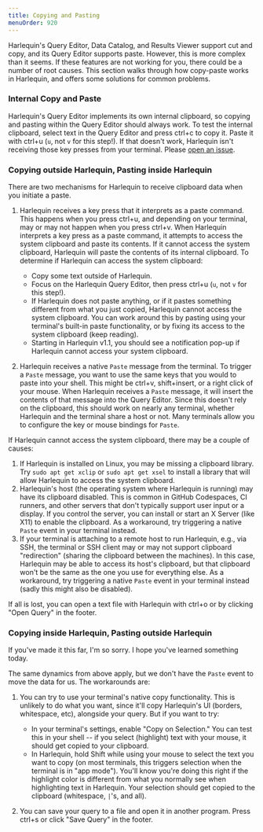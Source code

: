 ```yaml
---
title: Copying and Pasting
menuOrder: 920
---
```


<script>
    import Key from "$lib/components/key.svelte"
</script>

Harlequin's Query Editor, Data Catalog, and Results Viewer support cut and copy, and its Query Editor supports paste. However, this is more complex than it seems. If these features are not working for you, there could be a number of root causes. This section walks through how copy-paste works in Harlequin, and offers some solutions for common problems.

### Internal Copy and Paste

Harlequin's Query Editor implements its own internal clipboard, so copying and pasting within the Query Editor should always work. To test the internal clipboard, select text in the Query Editor and press <Key>ctrl+c</Key> to copy it. Paste it with <Key>ctrl+u</Key> (`u`, not `v` for this step!). If that doesn't work, Harlequin isn't receiving those key presses from your terminal. Please [open an issue](https://github.com/tconbeer/harlequin/issues).

### Copying outside Harlequin, Pasting inside Harlequin

There are two mechanisms for Harlequin to receive clipboard data when you initiate a paste.

1.  Harlequin receives a key press that it interprets as a paste command. This happens when you press <Key>ctrl+u</Key>, and depending on your terminal, may or may not happen when you press <Key>ctrl+v</Key>. When Harlequin interprets a key press as a paste command, it attempts to access the system clipboard and paste its contents. If it cannot access the system clipboard, Harlequin will paste the contents of its internal clipboard. To determine if Harlequin can access the system clipboard:

    - Copy some text outside of Harlequin.
    - Focus on the Harlequin Query Editor, then press <Key>ctrl+u</Key> (`u`, not `v` for this step!).
    - If Harlequin does not paste anything, or if it pastes something different from what you just copied, Harlequin cannot access the system clipboard. You can work around this by pasting using your terminal's built-in paste functionality, or by fixing its access to the system clipboard (keep reading).
    - Starting in Harlequin v1.1, you should see a notification pop-up if Harlequin cannot access your system clipboard.

2.  Harlequin receives a native `Paste` message from the terminal. To trigger a `Paste` message, you want to use the same keys that you would to paste into your shell. This might be <Key>ctrl+v</Key>, <Key>shift+insert</Key>, or a right click of your mouse. When Harlequin receives a `Paste` message, it will insert the contents of that message into the Query Editor. Since this doesn't rely on the clipboard, this should work on nearly any terminal, whether Harlequin and the terminal share a host or not. Many terminals allow you to configure the key or mouse bindings for `Paste`.

If Harlequin cannot access the system clipboard, there may be a couple of causes:

1.  If Harlequin is installed on Linux, you may be missing a clipboard library. Try `sudo apt get xclip` or `sudo apt get xsel` to install a library that will allow Harlequin to access the system clipboard.
2.  Harlequin's host (the operating system where Harlequin is running) may have its clipboard disabled. This is common in GitHub Codespaces, CI runners, and other servers that don't typically support user input or a display. If you control the server, you can install or start an X Server (like X11) to enable the clipboard. As a workaround, try triggering a native `Paste` event in your terminal instead.
3.  If your terminal is attaching to a remote host to run Harlequin, e.g., via SSH, the terminal or SSH client may or may not support clipboard "redirection" (sharing the clipboard between the machines). In this case, Harlequin may be able to access its host's clipboard, but that clipboard won't be the same as the one you use for everything else. As a workaround, try triggering a native `Paste` event in your terminal instead (sadly this might also be disabled).

If all is lost, you can open a text file with Harlequin with <Key>ctrl+o</Key> or by clicking "Open Query" in the footer.

### Copying inside Harlequin, Pasting outside Harlequin

If you've made it this far, I'm so sorry. I hope you've learned something today.

The same dynamics from above apply, but we don't have the `Paste` event to move the data for us. The workarounds are:

1.  You can try to use your terminal's native copy functionality. This is unlikely to do what you want, since it'll copy Harlequin's UI (borders, whitespace, etc), alongside your query. But if you want to try:

    - In your terminal's settings, enable "Copy on Selection." You can test this in your shell -- if you select (highlight) text with your mouse, it should get copied to your clipboard.
    - In Harlequin, hold <Key>Shift</Key> while using your mouse to select the text you want to copy (on most terminals, this triggers selection when the terminal is in "app mode"). You'll know you're doing this right if the highlight color is different from what you normally see when highlighting text in Harlequin. Your selection should get copied to the clipboard (whitespace, `|`'s, and all).

2.  You can save your query to a file and open it in another program. Press <Key>ctrl+s</Key> or click "Save Query" in the footer.

